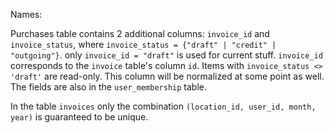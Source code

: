 Names:

Purchases table contains 2 additional columns: `invoice_id` and `invoice_status`, where `invoice_status = {"draft" | "credit" | "outgoing"}`. only `invoice_id = "draft"` is used for current stuff. `invoice_id` corresponds to the `invoice` table's column `id`. Items with `invoice_status <> 'draft'` are read-only. This column will be normalized at some point as well. The fields are also in the `user_membership` table.

In the table `invoices` only the combination `(location_id, user_id, month, year)` is guaranteed to be unique.
